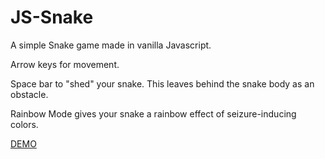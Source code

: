 # JS-Snake
A simple Snake game made in vanilla Javascript.

Arrow keys for movement.

Space bar to "shed" your snake. This leaves behind the snake body as an obstacle.

Rainbow Mode gives your snake a rainbow effect of seizure-inducing colors.

[DEMO](https://fanbata.github.io/game/snake/snake.html)